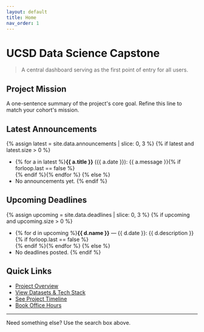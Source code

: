 ```yaml
---
layout: default
title: Home
nav_order: 1
---
```


# UCSD Data Science Capstone

> A central dashboard serving as the first point of entry for all users.

## Project Mission
A one-sentence summary of the project's core goal. Refine this line to match your cohort's mission.

## Latest Announcements
{% assign latest = site.data.announcements | slice: 0, 3 %}
{% if latest and latest.size > 0 %}
- {% for a in latest %}**{{ a.title }}** ({{ a.date }}): {{ a.message }}{% if forloop.last == false %}<br/>{% endif %}{% endfor %}
{% else %}
- No announcements yet.
{% endif %}

## Upcoming Deadlines
{% assign upcoming = site.data.deadlines | slice: 0, 3 %}
{% if upcoming and upcoming.size > 0 %}
- {% for d in upcoming %}**{{ d.name }}** — {{ d.date }}: {{ d.description }}{% if forloop.last == false %}<br/>{% endif %}{% endfor %}
{% else %}
- No deadlines posted.
{% endif %}

## Quick Links
- [Project Overview](project-overview)
- [View Datasets & Tech Stack](resources/)
- [See Project Timeline](timeline)
- [Book Office Hours](people-and-communication#office-hours)

---

Need something else? Use the search box above.
